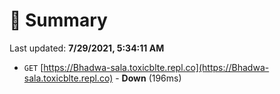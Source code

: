 # 📖 Summary
Last updated: **7/29/2021, 5:34:11 AM**

- `GET` [https://Bhadwa-sala.toxicblte.repl.co](https://Bhadwa-sala.toxicblte.repl.co) - **Down** (196ms)
